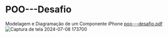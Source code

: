 # POO---Desafio
Modelagem e Diagramação de um Componente iPhone
[poo---desafio.pdf](https://github.com/user-attachments/files/16134299/poo---desafio.pdf)
![Captura de tela 2024-07-08 173700](https://github.com/antwilliam27/POO---Desafio/assets/168022623/de635c1e-420c-4d77-b17b-a036e8966eea)
